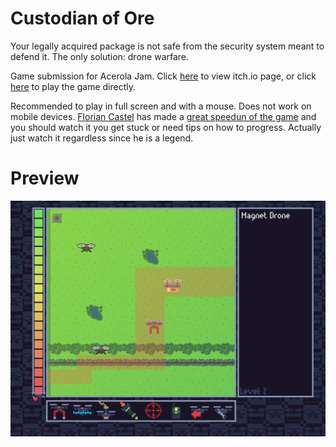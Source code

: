 # Custodian of Ore
Your legally acquired package is not safe from the security system meant to defend it. The only solution: drone warfare.

Game submission for Acerola Jam. Click [here](https://aleifericsson.itch.io/custodian-of-ore) to view itch.io page,
or click [here](https://aleifericsson.github.io/custodian-of-ore/) to play the game directly.

Recommended to play in full screen and with a mouse. Does not work on mobile devices. [Florian Castel](https://itch.io/profile/florian-castel) has made a [great speedun of the game](https://www.youtube.com/watch?v=KixeAHGZxTk) and you should watch it you get stuck or need tips on how to progress. Actually just watch it regardless since he is a legend.


# Preview
![alt text](https://github.com/aleifericsson/custodian-of-ore/blob/main/custodian-preview.png?raw=true)
